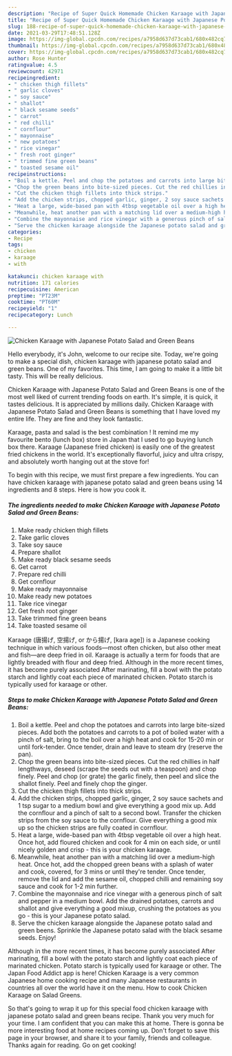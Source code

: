 ```yaml
---
description: "Recipe of Super Quick Homemade Chicken Karaage with Japanese Potato Salad and Green Beans"
title: "Recipe of Super Quick Homemade Chicken Karaage with Japanese Potato Salad and Green Beans"
slug: 188-recipe-of-super-quick-homemade-chicken-karaage-with-japanese-potato-salad-and-green-beans
date: 2021-03-29T17:48:51.128Z
image: https://img-global.cpcdn.com/recipes/a7958d637d73cab1/680x482cq70/chicken-karaage-with-japanese-potato-salad-and-green-beans-recipe-main-photo.jpg
thumbnail: https://img-global.cpcdn.com/recipes/a7958d637d73cab1/680x482cq70/chicken-karaage-with-japanese-potato-salad-and-green-beans-recipe-main-photo.jpg
cover: https://img-global.cpcdn.com/recipes/a7958d637d73cab1/680x482cq70/chicken-karaage-with-japanese-potato-salad-and-green-beans-recipe-main-photo.jpg
author: Rose Hunter
ratingvalue: 4.5
reviewcount: 42971
recipeingredient:
- " chicken thigh fillets"
- " garlic cloves"
- " soy sauce"
- " shallot"
- " black sesame seeds"
- " carrot"
- " red chilli"
- " cornflour"
- " mayonnaise"
- " new potatoes"
- " rice vinegar"
- " fresh root ginger"
- " trimmed fine green beans"
- " toasted sesame oil"
recipeinstructions:
- "Boil a kettle. Peel and chop the potatoes and carrots into large bite-sized pieces. Add both the potatoes and carrots to a pot of boiled water with a pinch of salt, bring to the boil over a high heat and cook for 15-20 min or until fork-tender. Once tender, drain and leave to steam dry (reserve the pan)."
- "Chop the green beans into bite-sized pieces. Cut the red chillies in half lengthways, deseed (scrape the seeds out with a teaspoon) and chop finely. Peel and chop (or grate) the garlic finely, then peel and slice the shallot finely. Peel and finely chop the ginger."
- "Cut the chicken thigh fillets into thick strips."
- "Add the chicken strips, chopped garlic, ginger, 2 soy sauce sachets and 1 tsp sugar to a medium bowl and give everything a good mix up. Add the cornflour and a pinch of salt to a second bowl. Transfer the chicken strips from the soy sauce to the cornflour. Give everything a good mix up so the chicken strips are fully coated in cornflour."
- "Heat a large, wide-based pan with 4tbsp vegetable oil over a high heat. Once hot, add floured chicken and cook for 4 min on each side, or until nicely golden and crisp - this is your chicken karaage."
- "Meanwhile, heat another pan with a matching lid over a medium-high heat. Once hot, add the chopped green beans with a splash of water and cook, covered, for 3 mins or until they&#39;re tender. Once tender, remove the lid and add the sesame oil, chopped chilli and remaining soy sauce and cook for 1-2 min further."
- "Combine the mayonnaise and rice vinegar with a generous pinch of salt and pepper in a medium bowl. Add the drained potatoes, carrots and shallot and give everything a good mixup, crushing the potatoes as you go - this is your Japanese potato salad."
- "Serve the chicken karaage alongside the Japanese potato salad and green beens. Sprinkle the Japanese potato salad with the black sesame seeds. Enjoy!"
categories:
- Recipe
tags:
- chicken
- karaage
- with

katakunci: chicken karaage with 
nutrition: 171 calories
recipecuisine: American
preptime: "PT23M"
cooktime: "PT60M"
recipeyield: "1"
recipecategory: Lunch

---
```



![Chicken Karaage with Japanese Potato Salad and Green Beans](https://img-global.cpcdn.com/recipes/a7958d637d73cab1/680x482cq70/chicken-karaage-with-japanese-potato-salad-and-green-beans-recipe-main-photo.jpg)

Hello everybody, it's John, welcome to our recipe site. Today, we're going to make a special dish, chicken karaage with japanese potato salad and green beans. One of my favorites. This time, I am going to make it a little bit tasty. This will be really delicious.

Chicken Karaage with Japanese Potato Salad and Green Beans is one of the most well liked of current trending foods on earth. It's simple, it is quick, it tastes delicious. It is appreciated by millions daily. Chicken Karaage with Japanese Potato Salad and Green Beans is something that I have loved my entire life. They are fine and they look fantastic.

Karaage, pasta and salad is the best combination ! It remind me my favourite bento (lunch box) store in Japan that I used to go buying lunch box there. Karaage (Japanese fried chicken) is easily one of the greatest fried chickens in the world. It&#39;s exceptionally flavorful, juicy and ultra crispy, and absolutely worth hanging out at the stove for!


To begin with this recipe, we must first prepare a few ingredients. You can have chicken karaage with japanese potato salad and green beans using 14 ingredients and 8 steps. Here is how you cook it.

<!--inarticleads1-->

##### The ingredients needed to make Chicken Karaage with Japanese Potato Salad and Green Beans:

1. Make ready  chicken thigh fillets
1. Take  garlic cloves
1. Take  soy sauce
1. Prepare  shallot
1. Make ready  black sesame seeds
1. Get  carrot
1. Prepare  red chilli
1. Get  cornflour
1. Make ready  mayonnaise
1. Make ready  new potatoes
1. Take  rice vinegar
1. Get  fresh root ginger
1. Take  trimmed fine green beans
1. Take  toasted sesame oil


Karaage (唐揚げ, 空揚げ, or から揚げ, [kaɾa aɡe]) is a Japanese cooking technique in which various foods—most often chicken, but also other meat and fish—are deep fried in oil. Karaage is actually a term for foods that are lightly breaded with flour and deep fried. Although in the more recent times, it has become purely associated After marinating, fill a bowl with the potato starch and lightly coat each piece of marinated chicken. Potato starch is typically used for karaage or other. 

<!--inarticleads2-->

##### Steps to make Chicken Karaage with Japanese Potato Salad and Green Beans:

1. Boil a kettle. Peel and chop the potatoes and carrots into large bite-sized pieces. Add both the potatoes and carrots to a pot of boiled water with a pinch of salt, bring to the boil over a high heat and cook for 15-20 min or until fork-tender. Once tender, drain and leave to steam dry (reserve the pan).
1. Chop the green beans into bite-sized pieces. Cut the red chillies in half lengthways, deseed (scrape the seeds out with a teaspoon) and chop finely. Peel and chop (or grate) the garlic finely, then peel and slice the shallot finely. Peel and finely chop the ginger.
1. Cut the chicken thigh fillets into thick strips.
1. Add the chicken strips, chopped garlic, ginger, 2 soy sauce sachets and 1 tsp sugar to a medium bowl and give everything a good mix up. Add the cornflour and a pinch of salt to a second bowl. Transfer the chicken strips from the soy sauce to the cornflour. Give everything a good mix up so the chicken strips are fully coated in cornflour.
1. Heat a large, wide-based pan with 4tbsp vegetable oil over a high heat. Once hot, add floured chicken and cook for 4 min on each side, or until nicely golden and crisp - this is your chicken karaage.
1. Meanwhile, heat another pan with a matching lid over a medium-high heat. Once hot, add the chopped green beans with a splash of water and cook, covered, for 3 mins or until they&#39;re tender. Once tender, remove the lid and add the sesame oil, chopped chilli and remaining soy sauce and cook for 1-2 min further.
1. Combine the mayonnaise and rice vinegar with a generous pinch of salt and pepper in a medium bowl. Add the drained potatoes, carrots and shallot and give everything a good mixup, crushing the potatoes as you go - this is your Japanese potato salad.
1. Serve the chicken karaage alongside the Japanese potato salad and green beens. Sprinkle the Japanese potato salad with the black sesame seeds. Enjoy!


Although in the more recent times, it has become purely associated After marinating, fill a bowl with the potato starch and lightly coat each piece of marinated chicken. Potato starch is typically used for karaage or other. The Japan Food Addict app is here! Chicken Karaage is a very common Japanese home cooking recipe and many Japanese restaurants in countries all over the world have it on the menu. How to cook Chicken Karaage on Salad Greens. 

So that's going to wrap it up for this special food chicken karaage with japanese potato salad and green beans recipe. Thank you very much for your time. I am confident that you can make this at home. There is gonna be more interesting food at home recipes coming up. Don't forget to save this page in your browser, and share it to your family, friends and colleague. Thanks again for reading. Go on get cooking!
